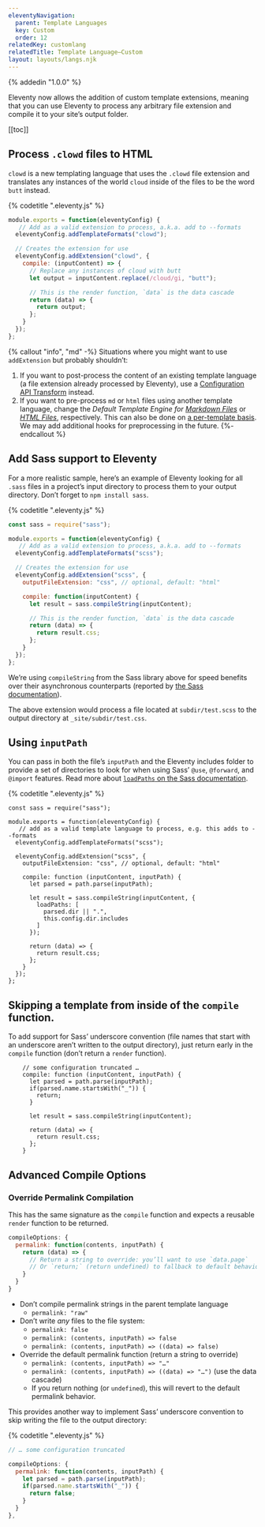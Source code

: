 ```yaml
---
eleventyNavigation:
  parent: Template Languages
  key: Custom
  order: 12
relatedKey: customlang
relatedTitle: Template Language—Custom
layout: layouts/langs.njk
---
```

{% addedin "1.0.0" %}

Eleventy now allows the addition of custom template extensions, meaning that you can use Eleventy to process any arbitrary file extension and compile it to your site’s output folder.

[[toc]]

## Process `.clowd` files to HTML

`clowd` is a new templating language that uses the `.clowd` file extension and translates any instances of the world `cloud` inside of the files to be the word `butt` instead.

{% codetitle ".eleventy.js" %}

```js
module.exports = function(eleventyConfig) {
   // Add as a valid extension to process, a.k.a. add to --formats
  eleventyConfig.addTemplateFormats("clowd");

  // Creates the extension for use
  eleventyConfig.addExtension("clowd", {
    compile: (inputContent) => {
      // Replace any instances of cloud with butt
      let output = inputContent.replace(/cloud/gi, "butt");

      // This is the render function, `data` is the data cascade
      return (data) => {
        return output;
      };
    }
  });
};
```

{% callout "info", "md" -%}
Situations where you might want to use `addExtension` but probably shouldn’t:

1. If you want to post-process the content of an existing template language (a file extension already processed by Eleventy), use a [Configuration API Transform](/docs/config/#transforms) instead.
2. If you want to pre-process `md` or `html` files using another template language, change the _Default Template Engine for [Markdown Files](/docs/config/#default-template-engine-for-global-data-files)_ or _[HTML Files](/docs/config/#default-template-engine-for-html-files)_, respectively. This can also be done on [a per-template basis](/docs/languages/#overriding-the-template-language). We may add additional hooks for preprocessing in the future.
{%- endcallout %}

## Add Sass support to Eleventy

For a more realistic sample, here’s an example of Eleventy looking for all `.sass` files in a project’s input directory to process them to your output directory. Don’t forget to `npm install sass`.

{% codetitle ".eleventy.js" %}

```js
const sass = require("sass");

module.exports = function(eleventyConfig) {
   // Add as a valid extension to process, a.k.a. add to --formats
  eleventyConfig.addTemplateFormats("scss");

  // Creates the extension for use
  eleventyConfig.addExtension("scss", {
    outputFileExtension: "css", // optional, default: "html"

    compile: function(inputContent) {
      let result = sass.compileString(inputContent);

      // This is the render function, `data` is the data cascade
      return (data) => {
        return result.css;
      };
    }
  });
};
```

We’re using `compileString` from the Sass library above for speed benefits over their asynchronous counterparts (reported by [the Sass documentation](https://sass-lang.com/documentation/js-api#usage)).

<!-- Note also that the `data` is not used in the above example. This is the full Eleventy data cascade and may be more useful in other templating languages. -->

The above extension would process a file located at `subdir/test.scss` to the output directory at `_site/subdir/test.css`.

## Using `inputPath`

You can pass in both the file’s `inputPath` and the Eleventy includes folder to provide a set of directories to look for when using Sass’ `@use`, `@forward`, and `@import` features. Read more about [`loadPaths` on the Sass documentation](https://sass-lang.com/documentation/js-api/interfaces/Options#loadPaths).

{% codetitle ".eleventy.js" %}

```js/9,10,14
const sass = require("sass");

module.exports = function(eleventyConfig) {
   // add as a valid template language to process, e.g. this adds to --formats
  eleventyConfig.addTemplateFormats("scss");

  eleventyConfig.addExtension("scss", {
    outputFileExtension: "css", // optional, default: "html"

    compile: function (inputContent, inputPath) {
      let parsed = path.parse(inputPath);

      let result = sass.compileString(inputContent, {
        loadPaths: [
          parsed.dir || ".",
          this.config.dir.includes
        ]
      });

      return (data) => {
        return result.css;
      };
    }
  });
};
```

## Skipping a template from inside of the `compile` function.

To add support for Sass’ underscore convention (file names that start with an underscore aren’t written to the output directory), just return early in the `compile` function (don’t return a `render` function).

```js/3-5
    // some configuration truncated …
    compile: function (inputContent, inputPath) {
      let parsed = path.parse(inputPath);
      if(parsed.name.startsWith("_")) {
        return;
      }

      let result = sass.compileString(inputContent);

      return (data) => {
        return result.css;
      };
    }
```

## Advanced Compile Options

### Override Permalink Compilation

This has the same signature as the `compile` function and expects a reusable `render` function to be returned.

```js
compileOptions: {
  permalink: function(contents, inputPath) {
    return (data) => {
      // Return a string to override: you’ll want to use `data.page`
      // Or `return;` (return undefined) to fallback to default behavior
    }
  }
}
```

* Don’t compile permalink strings in the parent template language
  * `permalink: "raw"`
* Don’t write *any* files to the file system:
  * `permalink: false`
  * `permalink: (contents, inputPath) => false`
  * `permalink: (contents, inputPath) => ((data) => false)`
* Override the default permalink function (return a string to override)
  * `permalink: (contents, inputPath) => "…"`
  * `permalink: (contents, inputPath) => ((data) => "…")` (use the data cascade)
  * If you return nothing (or `undefined`), this will revert to the default permalink behavior.

This provides another way to implement Sass’ underscore convention to skip writing the file to the output directory:

{% codetitle ".eleventy.js" %}

```js
// … some configuration truncated

compileOptions: {
  permalink: function(contents, inputPath) {
    let parsed = path.parse(inputPath);
    if(parsed.name.startsWith("_")) {
      return false;
    }
  }
},
```